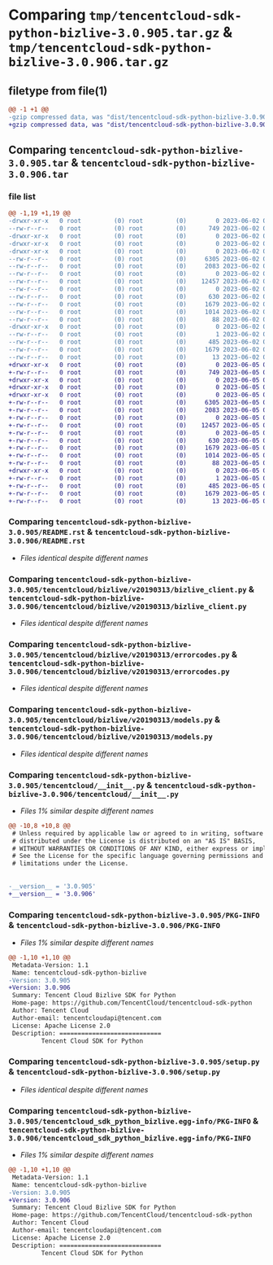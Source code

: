 # Comparing `tmp/tencentcloud-sdk-python-bizlive-3.0.905.tar.gz` & `tmp/tencentcloud-sdk-python-bizlive-3.0.906.tar.gz`

## filetype from file(1)

```diff
@@ -1 +1 @@
-gzip compressed data, was "dist/tencentcloud-sdk-python-bizlive-3.0.905.tar", last modified: Fri Jun  2 00:20:56 2023, max compression
+gzip compressed data, was "dist/tencentcloud-sdk-python-bizlive-3.0.906.tar", last modified: Mon Jun  5 00:27:20 2023, max compression
```

## Comparing `tencentcloud-sdk-python-bizlive-3.0.905.tar` & `tencentcloud-sdk-python-bizlive-3.0.906.tar`

### file list

```diff
@@ -1,19 +1,19 @@
-drwxr-xr-x   0 root         (0) root         (0)        0 2023-06-02 00:20:56.000000 tencentcloud-sdk-python-bizlive-3.0.905/
--rw-r--r--   0 root         (0) root         (0)      749 2023-06-02 00:20:55.000000 tencentcloud-sdk-python-bizlive-3.0.905/README.rst
-drwxr-xr-x   0 root         (0) root         (0)        0 2023-06-02 00:20:56.000000 tencentcloud-sdk-python-bizlive-3.0.905/tencentcloud/
-drwxr-xr-x   0 root         (0) root         (0)        0 2023-06-02 00:20:56.000000 tencentcloud-sdk-python-bizlive-3.0.905/tencentcloud/bizlive/
-drwxr-xr-x   0 root         (0) root         (0)        0 2023-06-02 00:20:56.000000 tencentcloud-sdk-python-bizlive-3.0.905/tencentcloud/bizlive/v20190313/
--rw-r--r--   0 root         (0) root         (0)     6305 2023-06-02 00:20:55.000000 tencentcloud-sdk-python-bizlive-3.0.905/tencentcloud/bizlive/v20190313/bizlive_client.py
--rw-r--r--   0 root         (0) root         (0)     2083 2023-06-02 00:20:55.000000 tencentcloud-sdk-python-bizlive-3.0.905/tencentcloud/bizlive/v20190313/errorcodes.py
--rw-r--r--   0 root         (0) root         (0)        0 2023-06-02 00:20:55.000000 tencentcloud-sdk-python-bizlive-3.0.905/tencentcloud/bizlive/v20190313/__init__.py
--rw-r--r--   0 root         (0) root         (0)    12457 2023-06-02 00:20:55.000000 tencentcloud-sdk-python-bizlive-3.0.905/tencentcloud/bizlive/v20190313/models.py
--rw-r--r--   0 root         (0) root         (0)        0 2023-06-02 00:20:55.000000 tencentcloud-sdk-python-bizlive-3.0.905/tencentcloud/bizlive/__init__.py
--rw-r--r--   0 root         (0) root         (0)      630 2023-06-02 00:20:55.000000 tencentcloud-sdk-python-bizlive-3.0.905/tencentcloud/__init__.py
--rw-r--r--   0 root         (0) root         (0)     1679 2023-06-02 00:20:56.000000 tencentcloud-sdk-python-bizlive-3.0.905/PKG-INFO
--rw-r--r--   0 root         (0) root         (0)     1014 2023-06-02 00:20:55.000000 tencentcloud-sdk-python-bizlive-3.0.905/setup.py
--rw-r--r--   0 root         (0) root         (0)       88 2023-06-02 00:20:56.000000 tencentcloud-sdk-python-bizlive-3.0.905/setup.cfg
-drwxr-xr-x   0 root         (0) root         (0)        0 2023-06-02 00:20:56.000000 tencentcloud-sdk-python-bizlive-3.0.905/tencentcloud_sdk_python_bizlive.egg-info/
--rw-r--r--   0 root         (0) root         (0)        1 2023-06-02 00:20:55.000000 tencentcloud-sdk-python-bizlive-3.0.905/tencentcloud_sdk_python_bizlive.egg-info/dependency_links.txt
--rw-r--r--   0 root         (0) root         (0)      485 2023-06-02 00:20:56.000000 tencentcloud-sdk-python-bizlive-3.0.905/tencentcloud_sdk_python_bizlive.egg-info/SOURCES.txt
--rw-r--r--   0 root         (0) root         (0)     1679 2023-06-02 00:20:55.000000 tencentcloud-sdk-python-bizlive-3.0.905/tencentcloud_sdk_python_bizlive.egg-info/PKG-INFO
--rw-r--r--   0 root         (0) root         (0)       13 2023-06-02 00:20:55.000000 tencentcloud-sdk-python-bizlive-3.0.905/tencentcloud_sdk_python_bizlive.egg-info/top_level.txt
+drwxr-xr-x   0 root         (0) root         (0)        0 2023-06-05 00:27:20.000000 tencentcloud-sdk-python-bizlive-3.0.906/
+-rw-r--r--   0 root         (0) root         (0)      749 2023-06-05 00:27:20.000000 tencentcloud-sdk-python-bizlive-3.0.906/README.rst
+drwxr-xr-x   0 root         (0) root         (0)        0 2023-06-05 00:27:20.000000 tencentcloud-sdk-python-bizlive-3.0.906/tencentcloud/
+drwxr-xr-x   0 root         (0) root         (0)        0 2023-06-05 00:27:20.000000 tencentcloud-sdk-python-bizlive-3.0.906/tencentcloud/bizlive/
+drwxr-xr-x   0 root         (0) root         (0)        0 2023-06-05 00:27:20.000000 tencentcloud-sdk-python-bizlive-3.0.906/tencentcloud/bizlive/v20190313/
+-rw-r--r--   0 root         (0) root         (0)     6305 2023-06-05 00:27:20.000000 tencentcloud-sdk-python-bizlive-3.0.906/tencentcloud/bizlive/v20190313/bizlive_client.py
+-rw-r--r--   0 root         (0) root         (0)     2083 2023-06-05 00:27:20.000000 tencentcloud-sdk-python-bizlive-3.0.906/tencentcloud/bizlive/v20190313/errorcodes.py
+-rw-r--r--   0 root         (0) root         (0)        0 2023-06-05 00:27:20.000000 tencentcloud-sdk-python-bizlive-3.0.906/tencentcloud/bizlive/v20190313/__init__.py
+-rw-r--r--   0 root         (0) root         (0)    12457 2023-06-05 00:27:20.000000 tencentcloud-sdk-python-bizlive-3.0.906/tencentcloud/bizlive/v20190313/models.py
+-rw-r--r--   0 root         (0) root         (0)        0 2023-06-05 00:27:20.000000 tencentcloud-sdk-python-bizlive-3.0.906/tencentcloud/bizlive/__init__.py
+-rw-r--r--   0 root         (0) root         (0)      630 2023-06-05 00:27:20.000000 tencentcloud-sdk-python-bizlive-3.0.906/tencentcloud/__init__.py
+-rw-r--r--   0 root         (0) root         (0)     1679 2023-06-05 00:27:20.000000 tencentcloud-sdk-python-bizlive-3.0.906/PKG-INFO
+-rw-r--r--   0 root         (0) root         (0)     1014 2023-06-05 00:27:20.000000 tencentcloud-sdk-python-bizlive-3.0.906/setup.py
+-rw-r--r--   0 root         (0) root         (0)       88 2023-06-05 00:27:20.000000 tencentcloud-sdk-python-bizlive-3.0.906/setup.cfg
+drwxr-xr-x   0 root         (0) root         (0)        0 2023-06-05 00:27:20.000000 tencentcloud-sdk-python-bizlive-3.0.906/tencentcloud_sdk_python_bizlive.egg-info/
+-rw-r--r--   0 root         (0) root         (0)        1 2023-06-05 00:27:20.000000 tencentcloud-sdk-python-bizlive-3.0.906/tencentcloud_sdk_python_bizlive.egg-info/dependency_links.txt
+-rw-r--r--   0 root         (0) root         (0)      485 2023-06-05 00:27:20.000000 tencentcloud-sdk-python-bizlive-3.0.906/tencentcloud_sdk_python_bizlive.egg-info/SOURCES.txt
+-rw-r--r--   0 root         (0) root         (0)     1679 2023-06-05 00:27:20.000000 tencentcloud-sdk-python-bizlive-3.0.906/tencentcloud_sdk_python_bizlive.egg-info/PKG-INFO
+-rw-r--r--   0 root         (0) root         (0)       13 2023-06-05 00:27:20.000000 tencentcloud-sdk-python-bizlive-3.0.906/tencentcloud_sdk_python_bizlive.egg-info/top_level.txt
```

### Comparing `tencentcloud-sdk-python-bizlive-3.0.905/README.rst` & `tencentcloud-sdk-python-bizlive-3.0.906/README.rst`

 * *Files identical despite different names*

### Comparing `tencentcloud-sdk-python-bizlive-3.0.905/tencentcloud/bizlive/v20190313/bizlive_client.py` & `tencentcloud-sdk-python-bizlive-3.0.906/tencentcloud/bizlive/v20190313/bizlive_client.py`

 * *Files identical despite different names*

### Comparing `tencentcloud-sdk-python-bizlive-3.0.905/tencentcloud/bizlive/v20190313/errorcodes.py` & `tencentcloud-sdk-python-bizlive-3.0.906/tencentcloud/bizlive/v20190313/errorcodes.py`

 * *Files identical despite different names*

### Comparing `tencentcloud-sdk-python-bizlive-3.0.905/tencentcloud/bizlive/v20190313/models.py` & `tencentcloud-sdk-python-bizlive-3.0.906/tencentcloud/bizlive/v20190313/models.py`

 * *Files identical despite different names*

### Comparing `tencentcloud-sdk-python-bizlive-3.0.905/tencentcloud/__init__.py` & `tencentcloud-sdk-python-bizlive-3.0.906/tencentcloud/__init__.py`

 * *Files 1% similar despite different names*

```diff
@@ -10,8 +10,8 @@
 # Unless required by applicable law or agreed to in writing, software
 # distributed under the License is distributed on an "AS IS" BASIS,
 # WITHOUT WARRANTIES OR CONDITIONS OF ANY KIND, either express or implied.
 # See the License for the specific language governing permissions and
 # limitations under the License.
 
 
-__version__ = '3.0.905'
+__version__ = '3.0.906'
```

### Comparing `tencentcloud-sdk-python-bizlive-3.0.905/PKG-INFO` & `tencentcloud-sdk-python-bizlive-3.0.906/PKG-INFO`

 * *Files 1% similar despite different names*

```diff
@@ -1,10 +1,10 @@
 Metadata-Version: 1.1
 Name: tencentcloud-sdk-python-bizlive
-Version: 3.0.905
+Version: 3.0.906
 Summary: Tencent Cloud Bizlive SDK for Python
 Home-page: https://github.com/TencentCloud/tencentcloud-sdk-python
 Author: Tencent Cloud
 Author-email: tencentcloudapi@tencent.com
 License: Apache License 2.0
 Description: ============================
         Tencent Cloud SDK for Python
```

### Comparing `tencentcloud-sdk-python-bizlive-3.0.905/setup.py` & `tencentcloud-sdk-python-bizlive-3.0.906/setup.py`

 * *Files identical despite different names*

### Comparing `tencentcloud-sdk-python-bizlive-3.0.905/tencentcloud_sdk_python_bizlive.egg-info/PKG-INFO` & `tencentcloud-sdk-python-bizlive-3.0.906/tencentcloud_sdk_python_bizlive.egg-info/PKG-INFO`

 * *Files 1% similar despite different names*

```diff
@@ -1,10 +1,10 @@
 Metadata-Version: 1.1
 Name: tencentcloud-sdk-python-bizlive
-Version: 3.0.905
+Version: 3.0.906
 Summary: Tencent Cloud Bizlive SDK for Python
 Home-page: https://github.com/TencentCloud/tencentcloud-sdk-python
 Author: Tencent Cloud
 Author-email: tencentcloudapi@tencent.com
 License: Apache License 2.0
 Description: ============================
         Tencent Cloud SDK for Python
```


